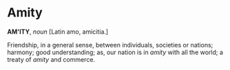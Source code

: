 # Amity

**AM'ITY**, _noun_ \[Latin amo, amicitia.\]

Friendship, in a general sense, between individuals, societies or nations; harmony; good understanding; as, our nation is in _amity_ with all the world; a treaty of _amity_ and commerce.
